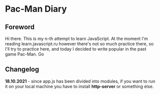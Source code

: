 # Pac-Man Diary
## Foreword
Hi there. This is my n-th attempt to learn JavaScript. At the moment I'm reading learn.javascript.ru however there's not so much practice there, so I'll try to practice here, and today I decided to write popular in the past game Pac-Man. Go
## Changelog
**18.10.2021** - since app.js has been divided into modules, if you want to run it on your local machine you have to install **http-server** or something else.
